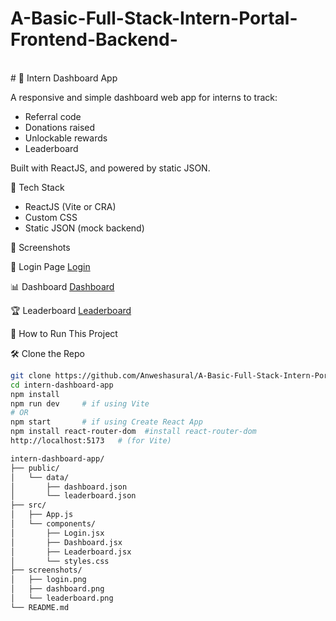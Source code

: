 # A-Basic-Full-Stack-Intern-Portal-Frontend-Backend-
<br># 🌟 Intern Dashboard App

A responsive and simple dashboard web app for interns to track:
- Referral code
- Donations raised
- Unlockable rewards
- Leaderboard

Built with ReactJS, and powered by static JSON.

🔧 Tech Stack

- ReactJS (Vite or CRA)
- Custom CSS
- Static JSON (mock backend)

📸 Screenshots

🔐 Login Page
[Login](screenshots/Login.png)

📊 Dashboard
[Dashboard](screenshots/Dashboard.png)

🏆 Leaderboard
[Leaderboard](screenshots/internLogin.png)

🚀 How to Run This Project

🛠️ Clone the Repo

```bash
git clone https://github.com/Anweshasural/A-Basic-Full-Stack-Intern-Portal-Frontend-Backend-.git
cd intern-dashboard-app
npm install
npm run dev     # if using Vite
# OR
npm start       # if using Create React App
npm install react-router-dom  #install react-router-dom
http://localhost:5173   # (for Vite)

intern-dashboard-app/
├── public/
│   └── data/
│       ├── dashboard.json
│       └── leaderboard.json
├── src/
│   ├── App.js
│   └── components/
│       ├── Login.jsx
│       ├── Dashboard.jsx
│       ├── Leaderboard.jsx
│       └── styles.css
├── screenshots/
│   ├── login.png
│   ├── dashboard.png
│   └── leaderboard.png
└── README.md
```
